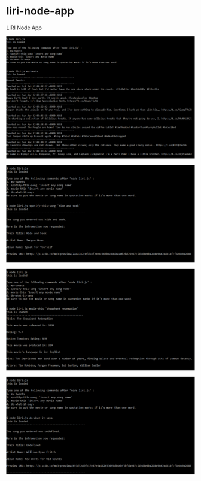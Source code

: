 # liri-node-app
LIRI Node App

![ScreenShot](screenshots/liri-tweets1.png "Latest tweets.")

![ScreenShot](screenshots/liri-song1.png "Spotify search.")

![ScreenShot](screenshots/liri-movie1.png "IMDB search.")

![ScreenShot](screenshots/liri-do1.png "random.txt.")
